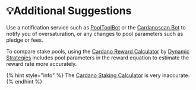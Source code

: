# :bulb:Additional Suggestions

Use a notification service such as [PoolToolBot](https://t.me/pooltoolbot) or the [Cardanoscan Bot](https://t.me/cardanoscanbot) to notify you of oversaturation, or any changes to pool parameters such as pledge or fees.

To compare stake pools, using the [Cardano Reward Calculator](https://dynamicstrategies.io/crewardcalculator) by [Dynamic Strategies](https://dynamicstrategies.io/) includes pool parameters in the reward equation to estimate the reward rate more accurately.

{% hint style="info" %}
The [Cardano Staking Calculator](https://cardano.org/calculator/) is very inaccurate.
{% endhint %}